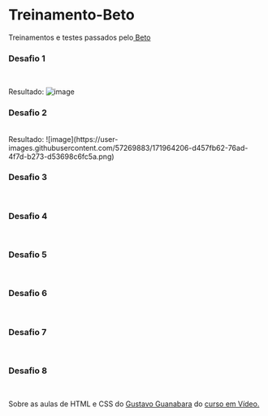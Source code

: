 # Treinamento-Beto
Treinamentos e testes passados pelo<a href="https://github.com/jrteixeira"> Beto</a> <br>

<h3>Desafio 1</h3> <br>

Resultado: 
![image](https://user-images.githubusercontent.com/57269883/171964130-9672a586-e573-41d7-b283-e5b504550b22.png)



<h3>Desafio 2</h3> <br>
Resultado:
![image](https://user-images.githubusercontent.com/57269883/171964206-d457fb62-76ad-4f7d-b273-d53698c6fc5a.png)

<h3>Desafio 3</h3> <br>
<h3>Desafio 4</h3> <br>
<h3>Desafio 5</h3> <br>
<h3>Desafio 6</h3> <br>
<h3>Desafio 7</h3> <br>
<h3>Desafio 8</h3> <br>

Sobre as aulas de HTML e CSS do <a href="https://github.com/gustavoguanabara">Gustavo Guanabara</a> do <a href="https://www.cursoemvideo.com/">curso em Vídeo.</a>
